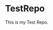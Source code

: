 # TestRepo
This is my Test Repo.
<!DOCTYPE html>

<html>
  <head>
  </head>
  <body></body>
</html>
